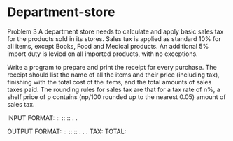# Department-store
Problem 3
A department store needs to calculate and apply basic sales tax for the products sold in its stores. Sales tax is applied as standard 10% for all items, except Books, Food and Medical products.
An additional 5% import duty is levied on all imported products, with no exceptions.

Write a program to prepare and print the receipt for every purchase. The receipt
should list the name of all the items and their price (including tax), finishing with the
total cost of the items, and the total amounts of sales taxes paid. The rounding rules
for sales tax are that for a tax rate of n%, a shelf price of p contains (np/100 rounded
up to the nearest 0.05) amount of sales tax.

INPUT FORMAT:
<product-1>:<quantity>:<unit-price>
<product-2>:<quantity>:<unit-price>
<product-3>:<quantity>:<unit-price>
.
.

OUTPUT FORMAT:
<product-1>:<quantity>:<total-price-with-tax>
<product-2>:<quantity>:<total-price-with-tax>
<product-3>:<quantity>:<total-price-with-tax>
.
.
.
TAX: <total-sales-tax>
TOTAL: <total>